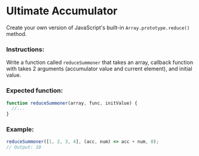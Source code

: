 # Ultimate Accumulator

Create your own version of JavaScript's built-in `Array.prototype.reduce()` method.

### Instructions:

Write a function called `reduceSummoner` that takes an array, callback function with takes 2 arguments (accumulator value and current element), and initial value.

### Expected function:

```js
function reduceSummoner(array, func, initValue) {
  //...
}
```

### Example:

```js
reduceSummoner([1, 2, 3, 4], (acc, num) => acc + num, 0);
// Output: 10
```
